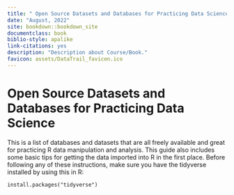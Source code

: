 ```yaml
---
title: " Open Source Datasets and Databases for Practicing Data Science "
date: "August, 2022"
site: bookdown::bookdown_site
documentclass: book
biblio-style: apalike
link-citations: yes
description: "Description about Course/Book."
favicon: assets/DataTrail_favicon.ico
---
```


# Open Source Datasets and Databases for Practicing Data Science

This is a list of databases and datasets that are all freely available and great for practicing R data manipulation and analysis.
This guide also includes some basic tips for getting the data imported into R in the first place.
Before following any of these instructions, make sure you have the tidyverse installed by using this in R:
```
install.packages("tidyverse")
```
